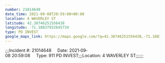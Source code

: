 ```yaml
---
number: 21014648
date_time: 2021-09-08T20:59:08+00:00
location: 4 WAVERLEY ST
latitude: 42.38746251556438
longitude: -71.18837932645734
type: PD INVEST
google_maps_link: https://maps.google.com/?q=42.38746251556438,-71.18837932645734
---
```


;;;Incident #: 21014648     Date: 2021‐09‐08 20:59:08     Type: 911 PD INVEST;;;Location: 4 WAVERLEY ST;;;;;;
